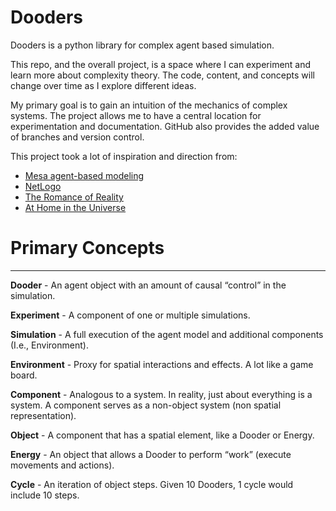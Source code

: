# Dooders

Dooders is a python library for complex agent based simulation.

This repo, and the overall project, is a space where I can experiment and learn more about complexity theory. The code, content, and concepts will change over time as I explore different ideas.

My primary goal is to gain an intuition of the mechanics of complex systems. The project allows me to have a central location for experimentation and documentation. GitHub also provides the added value of branches and version control.

This project took a lot of inspiration and direction from:

- [Mesa agent-based modeling](https://github.com/projectmesa/mesa)
- [NetLogo](https://github.com/NetLogo/NetLogo)
- [The Romance of Reality](https://www.amazon.com/Romance-Reality-Organizes-Consciousness-Complexity-ebook/dp/B09GW3G45J/ref=tmm_kin_swatch_0?_encoding=UTF8&qid=1661627602&sr=8-2)
- [At Home in the Universe](https://www.amazon.com/At-Home-Universe-Self-Organization-Complexity-ebook/dp/B004VEEO12/ref=tmm_kin_swatch_0?_encoding=UTF8&qid=1661627686&sr=8-1)


# Primary Concepts

---

**Dooder** - An agent object with an amount of causal “control” in the simulation.

**Experiment** - A component of one or multiple simulations.

**Simulation** - A full execution of the agent model and additional components (I.e., Environment).

**Environment** - Proxy for spatial interactions and effects. A lot like a game board.

**Component** - Analogous to a system. In reality, just about everything is a system. A component serves as a non-object system (non spatial representation).

**Object** - A component that has a spatial element, like a Dooder or Energy.

**Energy** - An object that allows a Dooder to perform “work” (execute movements and actions).

**Cycle** - An iteration of object steps. Given 10 Dooders, 1 cycle would include 10 steps.
